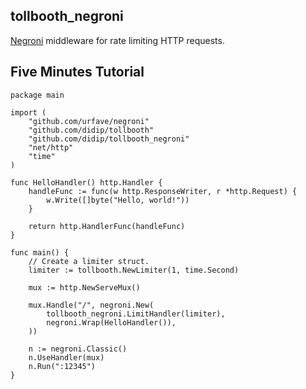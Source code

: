 ## tollbooth_negroni

[Negroni](https://github.com/urfave/negroni) middleware for rate limiting HTTP requests.


## Five Minutes Tutorial

```
package main

import (
    "github.com/urfave/negroni"
    "github.com/didip/tollbooth"
    "github.com/didip/tollbooth_negroni"
    "net/http"
    "time"
)

func HelloHandler() http.Handler {
    handleFunc := func(w http.ResponseWriter, r *http.Request) {
        w.Write([]byte("Hello, world!"))
    }

    return http.HandlerFunc(handleFunc)
}

func main() {
    // Create a limiter struct.
    limiter := tollbooth.NewLimiter(1, time.Second)

    mux := http.NewServeMux()

    mux.Handle("/", negroni.New(
        tollbooth_negroni.LimitHandler(limiter),
        negroni.Wrap(HelloHandler()),
    ))

    n := negroni.Classic()
    n.UseHandler(mux)
    n.Run(":12345")
}
```